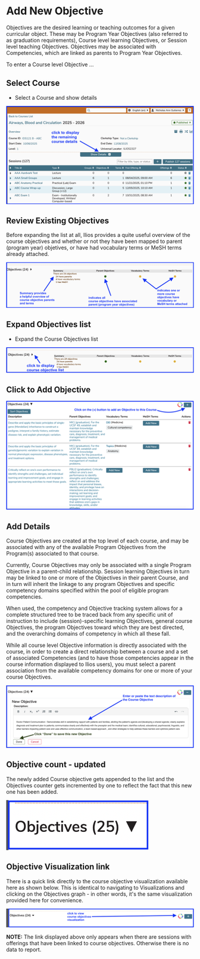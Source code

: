 # Add New Objective

Objectives are the desired learning or teaching outcomes for a given curricular object. These may be Program Year Objectives (also referred to as graduation requirements), Course level learning Objectives, or Session level teaching Objectives. Objectives may be associated with Competencies, which are linked as parents to Program Year Objectives.

To enter a Course level Objective ...

## Select Course

* Select a Course and show details

![show course details](../../images/course_objectives/show_course_details.png)

## Review Existing Objectives

Before expanding the list at all, Ilios provides a quite useful overview of the course objectives and whether or not they have been mapped to parent (program year) objetives, or have had vocabulary terms or MeSH terms already attached. 

![review existing objectives](../../images/course_objectives/review_existing_objectives.png)

## Expand Objectives list

* Expand the Course Objectives list

![objectives - collapsed](../../images/course_objectives/objectives_collapsed.png)

## Click to Add Objective

![add objective](../../images/course_objectives/add_course_objective.png)

## Add Details

Course Objectives are created at the top level of each course, and may be associated with any of the available Program Objectives from the Program(s) associated to that course.

Currently, Course Objectives may only be associated with a single Program Objective in a parent-child relationship. Session learning Objectives in turn may be linked to one or more of the Objectives in their parent Course, and in turn will inherit the linkage to any program Objectives and specific competency domains specified within the pool of eligible program competencies.

When used, the competency and Objective tracking system allows for a complete structured tree to be traced back from any specific unit of instruction to include (session)-specific learning Objectives, general course Objectives, the program Objectives toward which they are best directed, and the overarching domains of competency in which all these fall.

While all course level Objective information is directly associated with the course, in order to create a direct relationship between a course and a set of associated Competencies (and to have those competencies appear in the course information displayed to Ilios users), you must select a parent association from the available competency domains for one or more of your course Objectives.

![Enter text for new Course Objective](../../images/course_objectives/new_objective_description.png)

## Objective count - updated

The newly added Course objective gets appended to the list and the Objectives counter gets incremented by one to reflect the fact that this new one has been added.

![Objectives Counter Updated](../../images/course_objectives/updated_obj_count.png)

## Objective Visualization link

There is a quick link directly to the course objective visualization available here as shown below. This is identical to navigating to Visualizations and clicking on the Objectives graph - in other words, it's the same visualization provided here for convenience.

![quick link to visualization](../../images/course_objectives/course_obj_level_visualization.png)

**NOTE:** The link displayed above only appears when there are sessions with offerings that have been linked to course objectives. Otherwise there is no data to report.